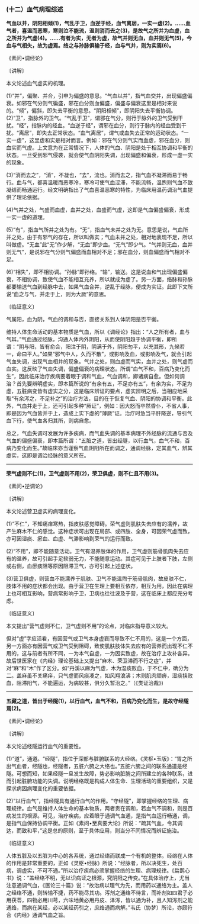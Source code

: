 ### (十二）血气病理综述

**气血以并，阴阳相倾(1)，气乱于卫，血逆于经，血气离居，一实一虚(2)。……血气者，喜温而恶寒，寒则泣不能流，温则消而去之(3)，是故气之所并为血虚，血之所并为气虚(4)。……有者为实，无者为虚，故气并则无血，血并则无气(5)，今血与气相失，故为虚焉。络之与孙脉俱输于经，血与气并，则为实焉(6)。**

《素问•调经论》

〔讲解〕

本文论述血气虚实的机理。

(1)“并”，偏聚、并合，引申为偏盛的意思。“气血以并”，指气血交并，出现偏盛偏衰。如邪在气分则气徧盛，邪在血分则血偏盛，偏盛与偏衰这里是相对来说的。“倾”，偏斜，即失去平衡的意思。“阴阳相倾”，即阴阳失去平衡协调。
(2)“卫”，指脉外的卫气。“气乱于卫”，谓邪在气分，则行于脉外的卫气受到干扰。“经”，指脉内的经血。“血逆于经”，谓邪在血分，则行于脉内的经血受到干扰。“离居”，即失去正常状态。“血气离居”，谓气或血失去正常的运动状态。“一实一虚”，这里虚和实是相对而言。例如：邪在气分则气实而血虚，邪在血分，则血实而气虚。上文意为在正常情况下，人体的气血、阴阳是处于相互协调和平衡的状态。一旦受到邪气侵袭，就会使气血阴阳失调，出现偏盛和偏衰，形成一虚一实的现象。

(3)“消而去之”，“消”，不凝也，“去”，流也。消而去之，指气血不凝滞而易于畅行。血与气，都喜温暖而恶寒冷，寒冷可使气血涩滞，不能流畅，温煦则气血不致凝结而畅通运行。经文明确指出了气血喜温恶寒的特性，为临床用温药调治气血提供了理论依据。

(4)气并之处，气盛而血虚，血并之处，血盛而气虚，这即是气血偏盛偏衰，形成一实一虚的道理。

(5)“有”，指血气所并之处为有。“无”，指血气未并之处为无。意思是说，气血所并之处，由于有邪气的存在，所以叫做实；气血未并之处，相对地表现不足，所以叫做虚。“无血”此“无”作少解，“无血”即少血。“无气”即少气。“气并则无血，血并则无气”，是说邪在气分则气偏盛而血相对不足；邪在血分，则血偏盛而气相对不足。

(6)“相失”，即不相协调。“孙脉”即孙络。“输”，输送。这是说血和气出现偏盛偏衰，不相协调，致使气血不能相互充养，所以就成为虚了。另一方面，络脉和孙脉都要输送气血到经脉中去，如果气血合并，逆乱于经脉，便成为实证。此即下文所说“血之与气，并走于上，则为大厥”的意思。

〔临证意义〕

气属阳，血为阴，气血的调和与否，直接关系到人体阴阳是否平衡。

维持人体生命活动的基本物质是气血，所以《调经论》指出：“人之所有者，血与气耳。”气血通过经脉，沟通人体内外阴阳，从而使阴阳趋于协调平衡，即所谓：“阴与阳，皆有俞会，阳注于阴，阴满于外，阴阳匀平，以充其形，九候若一，命曰平人。”如果“邪气中人，久而不散”，或影响及血，或影响及气，就会引起气血失调，出现气血相并的现象。气并之处，则血虚而气实，血并之处，则气虚而血实。这反映了气血失调，偏盛偏衰的病理状态。所谓“血气不和，百病乃变化而生”，因此临床治疗疾病要着眼于调和气血，气血调和，卿诸病自愈。但如何调治？首先要辨明虚实，即本篇所说的“有余有五，不足亦有五”，有余为实，不足为虚，五脏病变皆有虚实之分，这是临床辨证的要点，虚实辨明之后，当相应地采取“有余泻之，不足补之”的治疗方法，目的在于恢复气血、阴阳的协调和平衡。此外，气血并走于上，还可引起多种“厥证”，例如：因大怒而卒然昏仆，不省人事，即是因为气血皆并于上，造成上实下虚的“薄厥”证。治疗时急当平肝降逆，导引气血下行，使气血各归其所，则病自愈。

总之，气血失调可发展为许多疾病，而气血失调的基本病理不外经脉的流通与否及气血的偏盛偏衰，即本篇所谓：“五脏之道，皆出经隧，以行血气，血气不和，百病乃变化而生。”故临床亦当谨察气血阴阳所在而调之，通调经脉，定其血气，辨其虚实，这即是调治经脉的意义所在。

* * *

**荣气虚则不仁(1)，卫气虚则不用(2)，荣卫俱虚，则不仁且不用(3)。**

《素问•逆调论》

〔讲解〕

本文论述营卫虚实的病理变化。

(1)“不仁”，不知痛痒寒热，指皮肤感觉障碍。荣气虚则肌肤失去应有的濡养，故产生麻木不仁的感觉。这种症状可出现在局部、或四肢、全身，可因荣气虚而致，亦可因湿痰、瘀血、血虚、气滞影响到荣气的运行而致。

(2)“不用”，即不能随意活动。卫气有温养肢体的作用，卫气虚则筋骨肌肉失去应有的温养，故可引起手足软弱无力，不能随意运动。其症可见于上肢者下肢，左侧或右侧，血瘀痰阻等原因阻滞卫气，亦可引起上述症状。

(3)营卫俱虚，则营血不能濡养于肌肤、卫气不能温煦于筋骨肌肉，故皮肤不仁，肢体不用的症状都会出现。由于营卫在生理上要相互依存，相互为用，因此在病理上也可相互影响，营病常影响于卫，卫病也往往波及于营，这在临床上都应充分考虑。

〔临证意义〕

本文提出“营气虚则不仁，卫气虚则不用”的论点，对临床指导意义较大。

但对“虚”字应活看，有因营气或卫气本身虚衰而导致不仁不用的，这是一个方面，另一方面亦有因营气或卫气受到阻碍，致使肌肤肢体失去应有的营养而出现不仁不用的，这与前者有所不同，一为本气自虚，一为因实致虚，故在治疗上攻补各异。故后世医家在《内经》理论基础上又提出“麻木、荣卫滞而不行之症”，并对“麻”和“木”作了区分。如“丹溪以麻为气虚，木为湿痰败血，于不仁中，确分为二。盖麻虽不关痛痒，只气虚而风痰凑之，如风翔浪沸；木则肌肉顽痹，湿痰挟败血，阻滞阳气，不能遍运，为病较甚，俱分久暂治之。”（《类证治裁》)

* * *

**五藏之道，皆出于经隧(1)，以行血气，血气不和，百病乃变化而生，是故守经隧焉(2)。**

《素问•调经论》

〔讲解〕

本文论述经隧运行血气的重要性。

(1)“道”，通道。“经隧”，指位于深部与脏腑联系的大经络。《灵枢•玉版》：“胃之所出气血者，经隧也，经隧者，五脏六腑之大络也。”五脏六腑之间的联系通道是经隧。可想而知，如果经隧一旦发生故障，势必影响脏腑之间所建立的各种联系，进而引起脏腑功能的失调。说明经络既是构成人体生命、生理活动的重要组织，又是探求病因病理变化的重要依据。

(2)“以行血气”，指经隧具有通行血气的作用。“守经隧”，即掌握经络的生理、病理规律。血气是维持人体生命的基本物质，两者贵在调和，若血气不调和，则是百病发生的根源。可见，治疗疾病，应着眼于通调气血通，是指气血运行畅通，调，是指气血保持协调平衡。正如《素问•至真要大论》所说：“疏其气血，令其调达，而致和平，”这是总的原则，至于具体应用，则当分不同情况而辨证施治。

〔临证意义〕

人体五脏及以五脏为中心的各系统，通过经络而联成一个有机的整体。经络在人体的作用是非常重要的，正如《灵枢•经脉》所说：“经脉者，所以决死生，处百病，调虚实，不可不通。”所以治疗疾病必须掌握经络的生理、病理规律。《扁鹊心书》说：“盖经络不明，无以识病证之根源，究阴阳之传变。”在具体治疗上，尤当注意通调气血，《医论三十篇》说：“故治病以理气为先，而用药以通络为主。盖人之经络不通，则转输不捷，药不能尽其功。泻剂之通络不待言，而补剂如四君子必用茯苓，四物必用川芎，六味地黄必用丹皮、泽泻，皆以通为补，且人知泻剂之能通络，而病在某经，必以某经药引之，庶络通而病解。”韦氏（协梦）所论，亦颇符合《内经》通调气血之旨。

